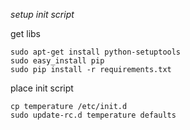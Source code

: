*setup init script*

get libs
```
sudo apt-get install python-setuptools
sudo easy_install pip
sudo pip install -r requirements.txt
```


place init script
```
cp temperature /etc/init.d
sudo update-rc.d temperature defaults
```
